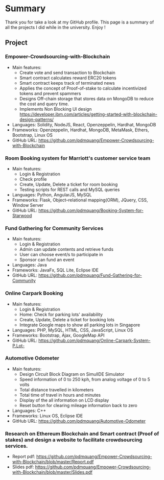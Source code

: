 # Summary
Thank you for take a look at my GitHub profile. This page is a summary of all the projects I did while in the university. Enjoy !
## Project
### Empower-Crowdsourcing-with-Blockchain
* Main features: 
    * Create vote and send transaction to Blockchain 
    * Smart contract calculates reward ERC20 tokens
    * Smart contract keeps track of terminated news
    * Applies the concept of Proof-of-stake to calculate incentivized tokens and prevent spammers
    * Designs Off-chain storage that stores data on MongoDB to reduce the cost and query time.
    * Implements Non Blocking UI design https://developer.ibm.com/articles/getting-started-with-blockchain-design-patterns/
* Languages: Solidity, NodeJS, React, Openzeppelin, Hardhat, MongoDB  
* Frameworks: Openzeppelin, Hardhat, MongoDB, MetaMask, Ethers, Bootstrap, Linux OS
* GitHub URL: https://github.com/pdmquang/Empower-Crowdsourcing-with-Blockchain

### Room Booking system for Marriott's customer service team
* Main features: 
    * Login & Registration 
    * Check profile
    * Create, Update, Delete a ticket for room booking
    * Testing scripts for REST calls and MySQL queries
* Languages: Python, AngularJS, MySQL 
* Frameworks: Flask, Object–relational mapping(ORM), JQuery, CSS, Window Server
* GitHub URL: https://github.com/pdmquang/Booking-System-for-Starwood

### Fund Gathering for Community Services 
* Main features: 
    * Login & Registration 
    * Admin can update contents and retrieve funds
    * User can choose event/s to participate in
    * Sponsor can fund an event 
* Languages: Java
* Frameworks: JavaFx, SQL Lite, Eclipse IDE
* GitHub URL: https://github.com/pdmquang/Fund-Gathering-for-Community

### Online Carpark Booking
* Main features: 
    * Login & Registration  
    * Home: Check for parking lots' availability
    * Create, Update, Delete a ticket for booking lots
    * Integrate Google maps to show all parking lots in Singapore
* Languages: PHP, MySQL, HTML, CSS, JavaScript, Linux OS
* Frameworks: Bootstrap, Ajax, GoogleMap API
* GitHub URL: https://github.com/pdmquang/Online-Carpark-System-P.Lot-

### Automotive Odometer
* Main features: 
    * Design Circuit Block Diagram on SimulIDE Simulator
    * Speed information of 0 to 250 kph, from analog voltage of 0 to 5 volts
    * Total distance travelled in kilometers
    * Total time of travel in hours and minutes
    * Display of the all information on LCD display
    * Reset button for clearing mileage information back to zero
* Languages: C++
* Frameworks: Linux OS, Eclipse IDE
* GitHub URL: https://github.com/pdmquang/Automotive-Odometer

### Research on Ethereum Blockchain and Smart contract (Proof of stakes) and design a website to facilitate crowdsourcing services.
* Report pdf: https://github.com/pdmquang/Empower-Crowdsourcing-with-Blockchain/blob/master/Report.pdf
* Slides pdf: https://github.com/pdmquang/Empower-Crowdsourcing-with-Blockchain/blob/master/Slides.pdf




